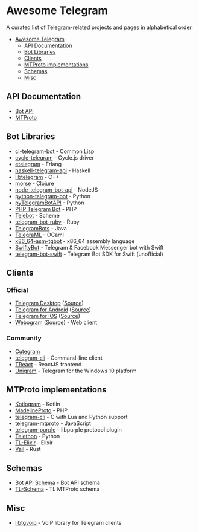 # Awesome Telegram
A curated list of [Telegram](https://telegram.org)-related projects and pages in alphabetical order.

- [Awesome Telegram](#awesome-telegram)
  - [API Documentation](#api-documentation)
  - [Bot Libraries](#bot-libraries)
  - [Clients](#clients)
  - [MTProto implementations](#mtproto-implementations)
  - [Schemas](#schemas)
  - [Misc](#misc)

## API Documentation
* [Bot API](https://core.telegram.org/bots/api)
* [MTProto](https://core.telegram.org/mtproto)

## Bot Libraries

* [cl-telegram-bot](https://github.com/sovietspaceship/cl-telegram-bot) - Common Lisp
* [cycle-telegram](https://github.com/goodmind/cycle-telegram) - Cycle.js driver
* [etelegram](https://github.com/tnt-dev/etelegram) - Erlang
* [haskell-telegram-api](http://github.com/klappvisor/haskell-telegram-api) - Haskell
* [libtelegram](https://github.com/slowriot/libtelegram) - C++
* [morse](https://github.com/Otann/morse) - Clojure
* [node-telegram-bot-api](https://github.com/yagop/node-telegram-bot-api) - NodeJS
* [python-telegram-bot](https://github.com/python-telegram-bot/python-telegram-bot) - Python
* [pyTelegramBotAPI](https://github.com/eternnoir/pyTelegramBotAPI/) - Python
* [PHP Telegram Bot](https://github.com/php-telegram-bot/core) - PHP
* [Telebot](https://github.com/KnairdA/Telebot) - Scheme
* [telegram-bot-ruby](https://github.com/atipugin/telegram-bot-ruby) - Ruby
* [TelegramBots](https://github.com/rubenlagus/TelegramBots) - Java
* [TelegraML](https://github.com/nv-vn/TelegraML) - OCaml
* [x86_64-asm-tgbot](https://github.com/StefanoBelli/x86_64-asm-tgbot) - x86_64 assembly language
* [SwiftyBot](https://github.com/FabrizioBrancati/SwiftyBot) - Telegram & Facebook Messenger bot with Swift
* [telegram-bot-swift](https://github.com/zmeyc/telegram-bot-swift) - Telegram Bot SDK for Swift (unofficial)

## Clients

### Official
* [Telegram Desktop](https://desktop.telegram.org) ([Source](https://github.com/telegramdesktop/tdesktop))
* [Telegram for Android](https://play.google.com/store/apps/details?id=org.telegram.messenger) ([Source](https://github.com/DrKLO/Telegram))
* [Telegram for iOS](https://itunes.apple.com/gb/app/telegram-messenger/id686449807?mt=8) ([Source](https://github.com/peter-iakovlev/Telegram))
* [Webogram](https://web.telegram.org) ([Source](https://github.com/zhukov/webogram)) - Web client

### Community
* [Cutegram](http://aseman.co/en/products/cutegram/)
* [telegram-cli](https://github.com/vysheng/tg) - Command-line client
* [TReact](https://github.com/goodmind/treact) - ReactJS frontend
* [Unigram](https://github.com/UnigramDev/Unigram) - Telegram for the Windows 10 platform

## MTProto implementations

* [Kotlogram](https://github.com/badoualy/kotlogram) - Kotlin
* [MadelineProto](https://github.com/danog/MadelineProto) - PHP
* [telegram-cli](https://github.com/vysheng/tg) - C with Lua and Python support
* [telegram-mtproto](https://github.com/zerobias/telegram-mtproto) - JavaScript
* [telegram-purple](https://github.com/majn/telegram-purple) - libpurple protocol plugin
* [Telethon](https://github.com/LonamiWebs/Telethon) - Python
* [TL-Elixir](https://gitlab.com/snippets/1664390) - Elixir
* [Vail](https://github.com/JuanPotato/Vail) - Rust

## Schemas
* [Bot API Schema](https://github.com/tranql/telegram-bot-api-schema) - Bot API schema
* [TL-Schema](https://github.com/stek29/tl-schema) - TL MTProto schema

## Misc
* [libtgvoip](https://github.com/grishka/libtgvoip) - VoIP library for Telegram clients
